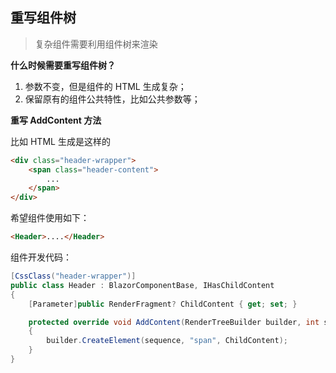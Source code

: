 ## 重写组件树
> 复杂组件需要利用组件树来渲染

**什么时候需要重写组件树？**
1. 参数不变，但是组件的 HTML 生成复杂；
2. 保留原有的组件公共特性，比如公共参数等；

**重写 AddContent 方法**

比如 HTML 生成是这样的
```html
<div class="header-wrapper">
    <span class="header-content">
        ...
    </span>
</div>
```
希望组件使用如下：
```html
<Header>....</Header>
```

组件开发代码：
```csharp
[CssClass("header-wrapper")]
public class Header : BlazorComponentBase, IHasChildContent
{
    [Parameter]public RenderFragment? ChildContent { get; set; }

    protected override void AddContent(RenderTreeBuilder builder, int sequence)
    {
        builder.CreateElement(sequence, "span", ChildContent);
    }
}
```